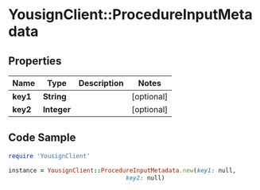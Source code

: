 # YousignClient::ProcedureInputMetadata

## Properties

Name | Type | Description | Notes
------------ | ------------- | ------------- | -------------
**key1** | **String** |  | [optional] 
**key2** | **Integer** |  | [optional] 

## Code Sample

```ruby
require 'YousignClient'

instance = YousignClient::ProcedureInputMetadata.new(key1: null,
                                 key2: null)
```


